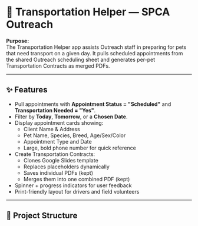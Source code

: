 # 🐾 Transportation Helper — SPCA Outreach

**Purpose:**  
The Transportation Helper app assists Outreach staff in preparing for pets that need transport on a given day. It pulls scheduled appointments from the shared Outreach scheduling sheet and generates per-pet Transportation Contracts as merged PDFs.

---

## ✨ Features
- Pull appointments with **Appointment Status = "Scheduled"** and **Transportation Needed = "Yes"**.
- Filter by **Today**, **Tomorrow**, or a **Chosen Date**.
- Display appointment cards showing:
  - Client Name & Address
  - Pet Name, Species, Breed, Age/Sex/Color
  - Appointment Type and Date
  - Large, bold phone number for quick reference
- Create Transportation Contracts:
  - Clones Google Slides template
  - Replaces placeholders dynamically
  - Saves individual PDFs (kept)
  - Merges them into one combined PDF (kept)
- Spinner + progress indicators for user feedback
- Print-friendly layout for drivers and field volunteers

---

## 🧱 Project Structure